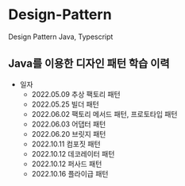 # Design-Pattern

Design Pattern Java, Typescript

## Java를 이용한 디자인 패턴 학습 이력

- 일자
  - 2022.05.09 추상 팩토리 패턴
  - 2022.05.25 빌더 패턴
  - 2022.06.02 팩토리 메서드 패턴, 프로토타입 패턴
  - 2022.06.03 어댑터 패턴
  - 2022.06.20 브릿지 패턴
  - 2022.10.11 컴포짓 패턴
  - 2022.10.12 데코레이터 패턴
  - 2022.10.12 퍼사드 패턴
  - 2022.10.16 플라이급 패턴
